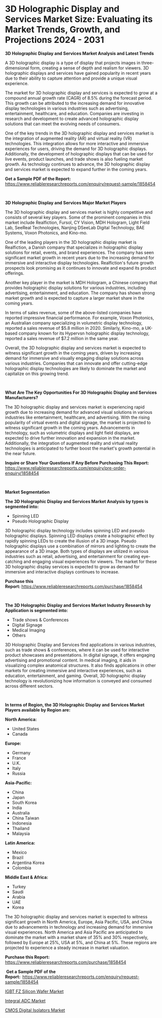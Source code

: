 <p><h1>3D Holographic Display and Services Market Size: Evaluating its Market Trends, Growth, and Projections 2024 - 2031</h1></p><p><strong>3D Holographic Display and Services Market Analysis and Latest Trends</strong></p>
<p><p>A 3D holographic display is a type of display that projects images in three-dimensional form, creating a sense of depth and realism for viewers. 3D holographic displays and services have gained popularity in recent years due to their ability to capture attention and provide a unique visual experience.</p><p>The market for 3D holographic display and services is expected to grow at a compound annual growth rate (CAGR) of 8.5% during the forecast period. This growth can be attributed to the increasing demand for innovative display technologies in various industries such as advertising, entertainment, healthcare, and education. Companies are investing in research and development to create advanced holographic display solutions that can meet the evolving needs of consumers.</p><p>One of the key trends in the 3D holographic display and services market is the integration of augmented reality (AR) and virtual reality (VR) technologies. This integration allows for more interactive and immersive experiences for users, driving the demand for 3D holographic displays. Additionally, the development of holographic displays that can be used for live events, product launches, and trade shows is also fueling market growth. As technology continues to advance, the 3D holographic display and services market is expected to expand further in the coming years.</p></p>
<p><strong>Get a Sample PDF of the Report:&nbsp;</strong> <a href="https://www.reliableresearchreports.com/enquiry/request-sample/1858454">https://www.reliableresearchreports.com/enquiry/request-sample/1858454</a></p>
<p>&nbsp;</p>
<p><strong>3D Holographic Display and Services Major Market Players</strong></p>
<p><p>The 3D holographic display and services market is highly competitive and consists of several key players. Some of the prominent companies in this market include Realfiction, Fursol, CY Vision, MDH Hologram, Light Field Lab, SeeReal Technologies, Nanjing DSeeLab Digital Technology, BAE Systems, Voxon Photonics, and Kino-mo.</p><p>One of the leading players in the 3D holographic display market is Realfiction, a Danish company that specializes in holographic display solutions for retail, events, and brand experiences. The company has seen significant market growth in recent years due to the increasing demand for immersive and interactive display technologies. Realfiction's future growth prospects look promising as it continues to innovate and expand its product offerings.</p><p>Another key player in the market is MDH Hologram, a Chinese company that provides holographic display solutions for various industries, including advertising, entertainment, and education. The company has shown strong market growth and is expected to capture a larger market share in the coming years.</p><p>In terms of sales revenue, some of the above-listed companies have reported impressive financial performance. For example, Voxon Photonics, an Australian company specializing in volumetric display technology, reported a sales revenue of $5.8 million in 2020. Similarly, Kino-mo, a UK-based company known for its Hypervsn holographic display technology, reported a sales revenue of $7.2 million in the same year.</p><p>Overall, the 3D holographic display and services market is expected to witness significant growth in the coming years, driven by increasing demand for immersive and visually engaging display solutions across various industries. Companies that can innovate and offer cutting-edge holographic display technologies are likely to dominate the market and capitalize on this growing trend.</p></p>
<p>&nbsp;</p>
<p><strong>What Are The Key Opportunities For 3D Holographic Display and Services Manufacturers?</strong></p>
<p><p>The 3D holographic display and services market is experiencing rapid growth due to increasing demand for advanced visual solutions in various industries like entertainment, healthcare, and advertising. With the rising popularity of virtual events and digital signage, the market is projected to witness significant growth in the coming years. Advancements in technology, such as volumetric displays and light field displays, are expected to drive further innovation and expansion in the market. Additionally, the integration of augmented reality and virtual reality technologies is anticipated to further boost the market's growth potential in the near future.</p></p>
<p><strong>Inquire or Share Your Questions If Any Before Purchasing This Report:</strong> <a href="https://www.reliableresearchreports.com/enquiry/pre-order-enquiry/1858454">https://www.reliableresearchreports.com/enquiry/pre-order-enquiry/1858454</a></p>
<p>&nbsp;</p>
<p><strong>Market Segmentation</strong></p>
<p><strong>The 3D Holographic Display and Services Market Analysis by types is segmented into:</strong></p>
<p><ul><li>Spinning LED</li><li>Pseudo Holographic Display</li></ul></p>
<p><p>3D holographic display technology includes spinning LED and pseudo holographic displays. Spinning LED displays create a holographic effect by rapidly spinning LEDs to create the illusion of a 3D image. Pseudo holographic displays use a combination of mirrors and lighting to create the appearance of a 3D image. Both types of displays are utilized in various industries such as retail, advertising, and entertainment for creating eye-catching and engaging visual experiences for viewers. The market for these 3D holographic display services is expected to grow as demand for immersive and interactive displays continues to increase.</p></p>
<p><strong>Purchase this Report:&nbsp;</strong><a href="https://www.reliableresearchreports.com/purchase/1858454">https://www.reliableresearchreports.com/purchase/1858454</a></p>
<p>&nbsp;</p>
<p><strong>The 3D Holographic Display and Services Market Industry Research by Application is segmented into:</strong></p>
<p><ul><li>Trade shows & Conferences</li><li>Digital Signage</li><li>Medical Imaging</li><li>Others</li></ul></p>
<p><p>3D Holographic Display and Services find applications in various industries, such as trade shows & conferences, where it can be used for interactive product showcases and presentations. In digital signage, it offers engaging advertising and promotional content. In medical imaging, it aids in visualizing complex anatomical structures. It also finds applications in other markets for creating immersive and interactive experiences, such as education, entertainment, and gaming. Overall, 3D holographic display technology is revolutionizing how information is conveyed and consumed across different sectors.</p></p>
<p>&nbsp;</p>
<p><strong>In terms of Region, the 3D Holographic Display and Services Market Players available by Region are:</strong></p>
<p>
    <p> <strong> North America: </strong>
        <ul>
            <li>United States</li>
            <li>Canada</li>
        </ul>
        </p> 
    <p> <strong> Europe: </strong>
        <ul>
            <li>Germany</li>
            <li>France</li>
            <li>U.K.</li>
            <li>Italy</li>
            <li>Russia</li>
        </ul>
        </p> 
    <p> <strong> Asia-Pacific: </strong>
        <ul>
            <li>China</li>
            <li>Japan</li>
            <li>South Korea</li>
            <li>India</li>
            <li>Australia</li>
            <li>China Taiwan</li>
            <li>Indonesia</li>
            <li>Thailand</li>
            <li>Malaysia</li>
        </ul>
        </p> 
    <p> <strong> Latin America: </strong>
        <ul>
            <li>Mexico</li>
            <li>Brazil</li>
            <li>Argentina Korea</li>
            <li>Colombia</li>
        </ul>
        </p> 
    <p> <strong> Middle East & Africa: </strong>
        <ul>
            <li>Turkey</li>
            <li>Saudi</li>
            <li>Arabia</li>
            <li>UAE</li>
            <li>Korea</li>
        </ul>
    </p>
    </p>
<p><p>The 3D holographic display and services market is expected to witness significant growth in North America, Europe, Asia Pacific, USA, and China due to advancements in technology and increasing demand for immersive visual experiences. North America and Asia Pacific are anticipated to dominate the market with a market share of 35% and 30% respectively, followed by Europe at 25%, USA at 5%, and China at 5%. These regions are projected to experience a steady increase in market valuation.</p></p>
<p><strong>Purchase this Report: </strong><a href="https://www.reliableresearchreports.com/purchase/1858454">https://www.reliableresearchreports.com/purchase/1858454</a></p>
<p>&nbsp;<strong>Get a Sample PDF of the Report:&nbsp;&nbsp;</strong><a href="https://www.reliableresearchreports.com/enquiry/request-sample/1858454">https://www.reliableresearchreports.com/enquiry/request-sample/1858454</a></p>
<p><strong></strong></p>
<p><p><a href="https://github.com/timeliteaut/Market-Research-Report-List-2/blob/main/igbt-fz-silicon-wafer-market.md">IGBT FZ Silicon Wafer Market</a></p><p><a href="https://github.com/bobicer/Market-Research-Report-List-2/blob/main/integral-adc-market.md">Integral ADC Market</a></p><p><a href="https://github.com/seekum/Market-Research-Report-List-2/blob/main/cmos-digital-isolators-market.md">CMOS Digital Isolators Market</a></p></p>